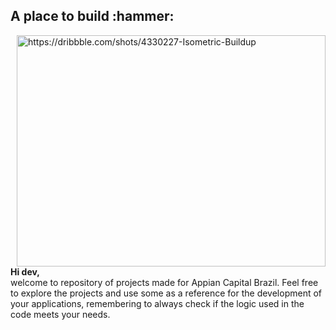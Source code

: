 <h2> A place to build :hammer: </h2>
<img align="right" alt="https://dribbble.com/shots/4330227-Isometric-Buildup" src="https://github.com/ACB-Applications/.github/blob/main/assets/isometric-buildup.gif" width="494" height="370">
<p> 
<strong>Hi dev,</strong> <br/> 
welcome to repository of projects made for Appian Capital Brazil. Feel free to explore the projects and use some as a reference for the development of your applications, remembering to always check if the logic used in the code meets your needs. 
</p>

